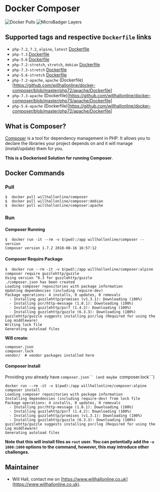 # Docker Composer

![Docker Pulls](https://img.shields.io/docker/pulls/willhallonline/composer.svg) ![MicroBadger Layers](https://img.shields.io/microbadger/layers/willhallonline/composer/alpine.svg)

## Supported tags and respective ```Dockerfile``` links
* ```php-7.2```, ```7.2```, ```alpine```, ```latest``` [Dockerfile](https://github.com/willhallonline/docker-composer/blob/master/php72/alpine/Dockerfile)
* ```php-7.3``` [Dockerfile](https://github.com/willhallonline/docker-composer/blob/master/php73/alpine/Dockerfile)
* ```php-5.6``` [Dockerfile](https://github.com/willhallonline/docker-composer/blob/master/php56/alpine/Dockerfile)
* ```php-7.2-stretch```, ```stretch```, ```debian``` [Dockerfile](https://github.com/willhallonline/docker-composer/blob/master/php72/stretch/Dockerfile)
* ```php-7.3-stretch``` [Dockerfile](https://github.com/willhallonline/docker-composer/blob/master/php73/stretch/Dockerfile)
* ```php-5.6-stretch``` [Dockerfile](https://github.com/willhallonline/docker-composer/blob/master/php56/stretch/Dockerfile)
* ```php-7.2-apache```, ```apache``` (Dockerfile)[https://github.com/willhallonline/docker-composer/blob/master/php72/apache/Dockerfile]
* ```php-7.3-apache``` (Dockerfile)[https://github.com/willhallonline/docker-composer/blob/master/php73/apache/Dockerfile]
* ```php-5.6-apache``` (Dockerfile)[https://github.com/willhallonline/docker-composer/blob/master/php72/apache/Dockerfile]

## What is Composer?

[Composer](https://getcomposer.org) is a tool for dependency management in PHP. It allows you to declare the libraries your project depends on and it will manage (install/update) them for you.

**This is a Dockerised Solution for running Composer**.

## Docker Commands

### Pull

```
$  docker pull willhallonline/composer
$  docker pull willhallonline/composer:debian
$  docker pull willhallonline/composer:apache
```

### Run

#### Composer Running

```
$  docker run -it --rm -v $(pwd):/app willhallonline/composer --version
Composer version 1.7.2 2018-08-16 16:57:12
```

#### Composer Require Package

```
$  docker run --rm -it -v $(pwd):/app willhallonline/composer:alpine composer require guzzlehttp/guzzle
Using version ^6.3 for guzzlehttp/guzzle
./composer.json has been created
Loading composer repositories with package information
Updating dependencies (including require-dev)
Package operations: 4 installs, 0 updates, 0 removals
  - Installing guzzlehttp/promises (v1.3.1): Downloading (100%)         
  - Installing psr/http-message (1.0.1): Downloading (100%)         
  - Installing guzzlehttp/psr7 (1.4.2): Downloading (100%)         
  - Installing guzzlehttp/guzzle (6.3.3): Downloading (100%)         
guzzlehttp/guzzle suggests installing psr/log (Required for using the Log middleware)
Writing lock file
Generating autoload files
```

**Will create**:

```
composer.json
composer.lock
vendor/  # vendor packages installed here
```

#### Composer Install

Providing you already have ```composer.json`` (and maybe ```composer.lock```)

```
docker run --rm -it -v $(pwd):/app willhallonline/composer:alpine composer install
Loading composer repositories with package information
Installing dependencies (including require-dev) from lock file
Package operations: 4 installs, 0 updates, 0 removals
  - Installing psr/http-message (1.0.1): Downloading (100%)         
  - Installing guzzlehttp/psr7 (1.4.2): Downloading (100%)         
  - Installing guzzlehttp/promises (v1.3.1): Downloading (100%)         
  - Installing guzzlehttp/guzzle (6.3.3): Downloading (100%)         
guzzlehttp/guzzle suggests installing psr/log (Required for using the Log middleware)
Generating autoload files
```

**Note that this will install files as ```root``` user. You can potentially add the ```-u 1000:1000``` options to the command, however, this may introduce other challenges.** 

## Maintainer

* Will Hall, contact me on [https://www.willhallonline.co.uk](https://www.willhallonline.co.uk).